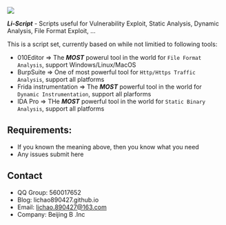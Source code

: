 ![](https://github.com/lichao890427/personal_script/blob/master/LOGO.png)

***Li-Script*** - Scripts useful for Vulnerability Exploit, Static Analysis, Dynamic Analysis,  File Format Exploit, ...

This is a script set, currently based on while not limitied to following tools:

* 010Editor	=> The ***MOST*** powerul tool in the world for `File Format Analysis`, support Windows/Linux/MacOS
* BurpSuite => One of most powerful tool for `Http/Https Traffic Analysis`, support all platforms
* Frida instrumentation => The ***MOST*** powerful tool in the world for `Dynamic Instrumentation`, support all plarforms
* IDA Pro => THe ***MOST*** powerful tool in the world for `Static Binary Analysis`, support all platforms

## Requirements:

* If you known the meaning above, then you know what you need
* Any issues submit here

## Contact

* QQ Group: 560017652
* Blog:     lichao890427.github.io
* Email:    lichao.890427@163.com
* Company:  Beijing B .Inc
